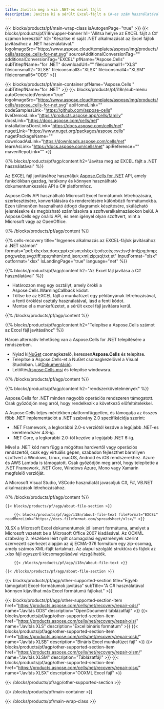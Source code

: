 ```yaml
---
title: Javítsa meg a via .NET-es excel fájlt
description: Javítsa ki a sérült Excel-fájlt a C#-es szám használatával. Helyreállító eszköz a .NET-es alkalmazáson belüli sérült Excel-fájlok javítására.
---
```

{{< blocks/products/pf/main-wrap-class isAutogenPage="true" >}}
{{< blocks/products/pf/i18n/upper-banner h1="Állítsa helyre az EXCEL fájlt a C# számon keresztül" h2="Készítse el saját .NET alkalmazását az Excel fájlok javításához a .NET használatával." logoImageSrc="https://www.aspose.cloud/templates/aspose/img/products/cells/aspose_cells-for-net.svg" sourceAdditionalConversionTag="" additionalConversionTag="EXCEL" pfName="Aspose.Cells" subTitlepfName="for .NET" downloadUrl="" fileiconsmall1="XLS" fileiconsmall2="XLSB" fileiconsmall3="XLSX" fileiconsmall4="XLSM" fileiconsmall5="ODS" >}}

{{< blocks/products/pf/main-container pfName="Aspose.Cells " subTitlepfName="for .NET" >}}
{{< blocks/products/pf/i18n/sub-menu autoGeneratedVersion="true" logoImageSrc="https://www.aspose.cloud/templates/aspose/img/products/cells/aspose_cells-for-net.svg" apiHomeLink="" codeSamplesLink="https://github.com/aspose-cells" liveDemosLink="https://products.aspose.app/cells/family" docsLink="https://docs.aspose.com/cells/net" installationsDocsLink="https://docs.aspose.com/cells/net" nugetLink="https://www.nuget.org/packages/aspose.cells" nugetPackageName="" downloadAsLink="https://downloads.aspose.com/cells/net" learnAsLink="https://docs.aspose.com/cells/net" apiReference="" mavenRepoLink="" >}}

{{% blocks/products/pf/agp/content h2="Javítsa meg az EXCEL fájlt a .NET használatával" %}}

 Az EXCEL fájl javításához használjuk
 [Aspose.Cells for .NET](https://products.aspose.com/cells/net) 
 API, amely funkciókban gazdag, hatékony és könnyen használható dokumentumkezelés API a C# platformhoz.
 
 Aspose.Cells API használható Microsoft Excel formátumok létrehozására, szerkesztésére, konvertálására és renderelésére különböző formátumokba. Ezen túlmenően használható átfogó diagramok készítésére, skálázható jelentésekre és megbízható számításokra a szoftveralkalmazásokon belül. A Aspose.Cells egy önálló API, és nem igényel olyan szoftvert, mint a Microsoft vagy az OpenOffice.

{{% /blocks/products/pf/agp/content %}}

{{% cells-recovery title="Ingyenes alkalmazás az EXCEL-fájlok javításához a .NET számon" formats="pdf;xls;xlsx;docx;pptx;xlsm;xlsb;xlt;ods;ots;csv;tsv;html;jpg;bmp;png;webp;svg;tiff;xps;mhtml;md;json;xml;zip;sql;txt;et" InputFormat="xlsx" outformat="xlsx" IsLandingPage="true" language="net" %}}

{{% blocks/products/pf/agp/content h2="Az Excel fájl javítása a C# használatával" %}}

+ Határozzon meg egy osztályt, amely örökli a Aspose.Cells.IWarningCallback kódot.
+ Töltse be az EXCEL fájlt a munkafüzet egy példányának létrehozásával, a fenti öröklési osztály használatával, lásd a fenti kódot.
+ Mentse el a munkafüzetet, a sérült excel fájl javításra kerül.

{{% /blocks/products/pf/agp/content %}}


{{% blocks/products/pf/agp/content h2="Telepítse a Aspose.Cells számot az Excel fájl javításához" %}}

Három alternatív lehetőség van a Aspose.Cells for .NET telepítésére a rendszerben.
-  Nyisd ki[NuGet](https://www.nuget.org/packages/aspose.cells) csomagkezelő, keressen**Aspose.Cells** és telepítse.
-  Telepítse a Aspose.Cells-et a NuGet csomagkezelővel a Visual Studióban. Lát[Dokumentáció](https://docs.aspose.com/cells/net/getting-started/#install-asposecells-through-nuget). 
-  Letöltés[Aspose.Cells.msi](https://releases.aspose.com/cells/net/) és telepítse windowsra.

{{% /blocks/products/pf/agp/content %}}

    
{{% blocks/products/pf/agp/content h2="rendszerkövetelmények" %}}

 Aspose.Cells for .NET minden nagyobb operációs rendszeren támogatott. Csak győződjön meg arról, hogy rendelkezik a következő előfeltételekkel.
 
A Aspose.Cells teljes mértékben platformfüggetlen, és támogatja az összes főbb .NET implementációt a .NET szabvány 2.0 specifikációja szerint:
-  .NET Framework, a legkorábbi 2.0-s verziótól kezdve a legújabb .NET-es keretrendszer 4.8-ig.
-  .NET Core, a legkorábbi 2.0-tól kezdve a legújabb .NET 6-ig.

Mivel a .NET kód nem függ a mögöttes hardvertől vagy operációs rendszertől, csak egy virtuális gépen, szabadon fejleszthet bármilyen szoftvert a Windows, Linux, macOS, Android és iOS rendszerekhez. Azure és AWS Lambda is támogatott. Csak győződjön meg arról, hogy telepítette a .NET Framework, .NET Core, Windows Azure, Mono vagy Xamarin megfelelő verzióját.

A Microsoft Visual Studio, VSCode használatát javasoljuk C#, F#, VB.NET alkalmazások létrehozásához.

{{% /blocks/products/pf/agp/content %}}
    
    
<!-- aboutfile Starts -->

    {{< blocks/products/pf/agp/about-file-section >}}

        {{< blocks/products/pf/agp/i18n/about-file-text fileFormat="EXCEL" readMoreLink="https://docs.fileformat.com/spreadsheet/xlsx/" >}}
XLSX a Microsoft Excel dokumentumok jól ismert formátuma, amelyet a Microsoft vezetett be a Microsoft Office 2007 kiadásával. Az OOXML szabvány 2. részében leírt nyílt csomagolási egyezmények szerint szervezett szerkezet alapján az új ECMA-376 formátum egy zip-csomag, amely számos XML-fájlt tartalmaz. Az alapul szolgáló struktúra és fájlok az .xlsx fájl egyszerű kicsomagolásával vizsgálhatók.

        {{< /blocks/products/pf/agp/i18n/about-file-text >}}

    {{< /blocks/products/pf/agp/about-file-section >}}

<!-- aboutfile Ends -->

{{< blocks/products/pf/agp/other-supported-section title="Egyéb támogatott Excel-formátumok javítása" subTitle="A C# használatával könnyen kijavíthat más Excel formátumú fájlokat." >}}

{{< blocks/products/pf/agp/other-supported-section-item href="https://products.aspose.com/cells/net/recovery/repair-ods/" name="Javítás ODS" description="OpenDocument táblázatfájl" >}}
{{< blocks/products/pf/agp/other-supported-section-item href="https://products.aspose.com/cells/net/recovery/repair-xls/" name="Javítás XLS" description="Excel bináris formátum" >}}
{{< blocks/products/pf/agp/other-supported-section-item href="https://products.aspose.com/cells/net/recovery/repair-xlsb/" name="Javítás XLSB" description="Bináris Excel munkafüzet fájl" >}}
{{< blocks/products/pf/agp/other-supported-section-item href="https://products.aspose.com/cells/net/recovery/repair-xlsm/" name="Javítás XLSM" description="Táblázatfájl" >}}
{{< blocks/products/pf/agp/other-supported-section-item href="https://products.aspose.com/cells/net/recovery/repair-xlsx/" name="Javítás XLSX" description="OOXML Excel fájl" >}}

{{< /blocks/products/pf/agp/other-supported-section >}}

{{< /blocks/products/pf/main-container >}}
    
{{< /blocks/products/pf/main-wrap-class >}}
